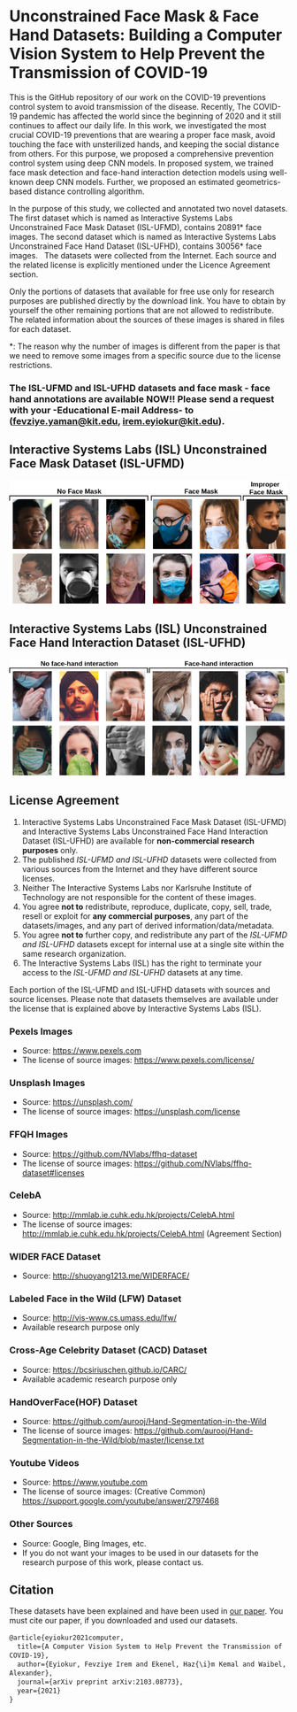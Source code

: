 # Unconstrained Face Mask \& Face Hand Datasets: Building a Computer Vision System to Help Prevent the Transmission of COVID-19 #

This is the GitHub repository of our work on the COVID-19 preventions control system to avoid transmission of the disease. Recently, The COVID-19 pandemic has affected the world since the beginning of 2020 and it still continues to affect our daily life. In this work, we investigated the most crucial COVID-19 preventions that are wearing a proper face mask, avoid touching the face with unsterilized hands, and keeping the social distance from others. For this purpose, we proposed a comprehensive prevention control system using deep CNN models. In proposed system, we trained face mask detection and face-hand interaction detection models using well-known deep CNN models. Further, we proposed an estimated geometrics-based distance controlling algorithm. 

In the purpose of this study, we collected and annotated two novel datasets. The first dataset which is named as Interactive Systems Labs Unconstrained Face Mask Dataset (ISL-UFMD), contains 20891* face images. The second dataset which is named as Interactive Systems Labs Unconstrained Face Hand Dataset (ISL-UFHD), contains 30056* face images.   The datasets were collected from the Internet. Each source and the related license is explicitly mentioned under the Licence Agreement section. <!--Information about each image is also explained in detail in ixml files.-->

Only the portions of datasets that available for free use only for research purposes are published directly by the download link. You have to obtain by yourself the other remaining portions that are not allowed to redistribute. The related information about the sources of these images is shared in files for each dataset.

*: The reason why the number of images is different from the paper is that we need to remove some images from a specific source due to the license restrictions.

### The ISL-UFMD and ISL-UFHD datasets and face mask - face hand annotations are available NOW!! Please send a request with your -Educational E-mail Address- to (fevziye.yaman@kit.edu, irem.eyiokur@kit.edu). ###

## Interactive Systems Labs (ISL) Unconstrained Face Mask Dataset (ISL-UFMD) ##


![picture](images/isl-fmd.png)


## Interactive Systems Labs (ISL) Unconstrained Face Hand Interaction Dataset (ISL-UFHD) ##


![picture](images/isl-fhd.png)

## License Agreement ##

1. Interactive Systems Labs Unconstrained Face Mask Dataset (ISL-UFMD) and Interactive Systems Labs Unconstrained Face Hand Interaction Dataset (ISL-UFHD) are available for **non-commercial research purposes** only.
2. The published *ISL-UFMD and ISL-UFHD* datasets were collected from various sources from the Internet and they have different source licenses. 
3. Neither The Interactive Systems Labs nor Karlsruhe Institute of Technology are not responsible for the content of these images.
4. You agree **not to** redistribute, reproduce, duplicate, copy, sell, trade, resell or exploit for **any commercial purposes**, any part of the datasets/images, and any part of derived information/data/metadata.
5. You agree **not to** further copy, and redistribute any part of the *ISL-UFMD and ISL-UFHD* datasets except for internal use at a single site within the same research organization.
6. The Interactive Systems Labs (ISL) has the right to terminate your access to the *ISL-UFMD and ISL-UFHD* datasets at any time.

Each portion of the ISL-UFMD and ISL-UFHD datasets with sources and source licenses. Please note that datasets themselves are available under the license that is explained above by Interactive Systems Labs (ISL).


 ### Pexels Images ###
 * Source: https://www.pexels.com
 * The license of source images: https://www.pexels.com/license/

### Unsplash Images ###
 * Source: https://unsplash.com/
 * The license of source images: https://unsplash.com/license

### FFQH Images ###

* Source: https://github.com/NVlabs/ffhq-dataset
* The license of source images: https://github.com/NVlabs/ffhq-dataset#licenses

### CelebA ###

* Source: http://mmlab.ie.cuhk.edu.hk/projects/CelebA.html
* The license of source images: http://mmlab.ie.cuhk.edu.hk/projects/CelebA.html (Agreement Section)

### WIDER FACE Dataset ###

* Source: http://shuoyang1213.me/WIDERFACE/

### Labeled Face in the Wild (LFW) Dataset ###

* Source: http://vis-www.cs.umass.edu/lfw/ 
* Available research purpose only

### Cross-Age Celebrity Dataset (CACD) Dataset ###

* Source: https://bcsiriuschen.github.io/CARC/
* Available academic research purpose only

### HandOverFace(HOF) Dataset ###

* Source: https://github.com/aurooj/Hand-Segmentation-in-the-Wild
* The license of source images: https://github.com/aurooj/Hand-Segmentation-in-the-Wild/blob/master/license.txt

### Youtube Videos ###

* Source: https://www.youtube.com
* The license of source images: (Creative Common) https://support.google.com/youtube/answer/2797468

### Other Sources ###

* Source: Google, Bing Images, etc.
* If you do not want your images to be used in our datasets for the research purpose of this work, please contact us.

## Citation ##
These datasets have been explained and have been used in [our paper](https://arxiv.org/abs/2103.08773). You must cite our paper, if you downloaded and used our datasets.

```
@article{eyiokur2021computer,
  title={A Computer Vision System to Help Prevent the Transmission of COVID-19},
  author={Eyiokur, Fevziye Irem and Ekenel, Haz{\i}m Kemal and Waibel, Alexander},
  journal={arXiv preprint arXiv:2103.08773},
  year={2021}
}
```

